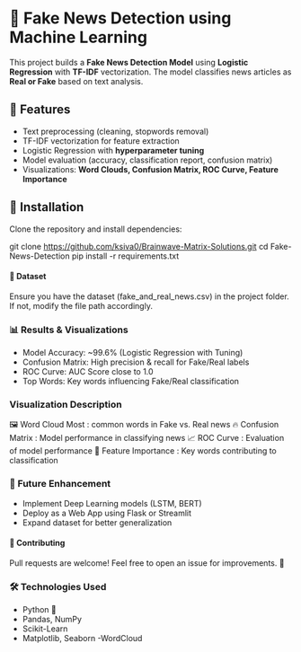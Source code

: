 # 📰 Fake News Detection using Machine Learning

This project builds a **Fake News Detection Model** using **Logistic Regression** with **TF-IDF** vectorization. The model classifies news articles as **Real or Fake** based on text analysis.

## 📌 Features
- Text preprocessing (cleaning, stopwords removal)
- TF-IDF vectorization for feature extraction
- Logistic Regression with **hyperparameter tuning**
- Model evaluation (accuracy, classification report, confusion matrix)
- Visualizations: **Word Clouds, Confusion Matrix, ROC Curve, Feature Importance**


## 🚀 Installation

Clone the repository and install dependencies:

git clone https://github.com/ksiva0/Brainwave-Matrix-Solutions.git
cd Fake-News-Detection
pip install -r requirements.txt

#### 📂 Dataset
Ensure you have the dataset (fake_and_real_news.csv) in the project folder. If not, modify the file path accordingly.

### 📊 Results & Visualizations
- Model Accuracy: ~99.6% (Logistic Regression with Tuning)
- Confusion Matrix: High precision & recall for Fake/Real labels
- ROC Curve: AUC Score close to 1.0
- Top Words: Key words influencing Fake/Real classification

### Visualization	Description
🖼️ Word Cloud	Most : common words in Fake vs. Real news
🔥 Confusion Matrix	 : Model performance in classifying news
📈 ROC Curve :	Evaluation of model performance
📝 Feature Importance	 : Key words contributing to classification

### 📌 Future Enhancement
- Implement Deep Learning models (LSTM, BERT)
- Deploy as a Web App using Flask or Streamlit
- Expand dataset for better generalization

#### 🤝 Contributing
Pull requests are welcome! Feel free to open an issue for improvements. 🚀

### 🛠 Technologies Used
- Python 🐍
- Pandas, NumPy
- Scikit-Learn
- Matplotlib, Seaborn
-WordCloud
